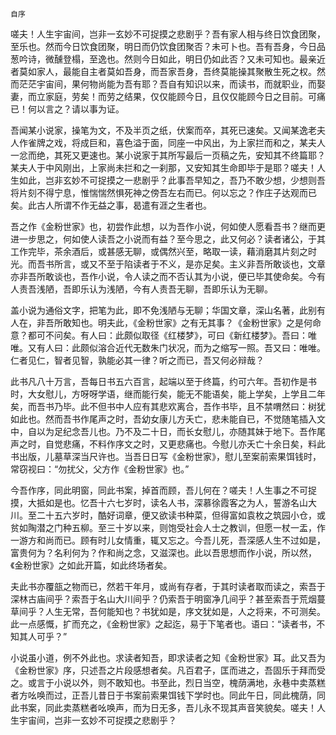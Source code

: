     自序 

   嗟夫！人生宇宙间，岂非一玄妙不可捉摸之悲剧乎？吾有家人相与终日饮食团聚，至乐也。然而今日饮食团聚，明日而仍饮食团聚否？未可卜也。吾有吾身，今日品葱吟诗，微醺登榻，至逸也。然则今日如此，明日仍如此否？又未可知也。最亲近者莫如家人，最能自主者莫如吾身，而吾家吾身，吾终莫能操其聚散生死之权。然而茫茫宇宙间，果何物尚能为吾有耶？吾自有知识以来，而读书，而就职业，而娶妻，而立家庭，劳矣！而劳之结果，仅仅能顾今日，且仅仅能顾今日之目前。可痛已！何以言之？请以事为证。

   吾闻某小说家，操笔为文，不及半页之纸，伏案而卒，其死已速矣。又闻某逸老夫人作雀牌之戏，将成巨和，喜色溢于面，同座一中风出，为上家拦而和之，某夫人一忿而绝，其死又更速也。某小说家于其所写最后一页稿之先，安知其不终篇耶？某夫人于中风刚出，上家尚未拦和之一刹那，又安知其生命即毕于是耶？嗟夫！人生如此，岂非玄妙不可捉摸之一悲剧乎？此事吾早知之，吾乃不敢少想，少想则吾将片刻不得宁息，惟惴惴然惧死神之傍吾左右而已。何以忘之？作庄子达观而已矣。此古人所谓不作无益之事，曷遣有涯之生者也。

   吾之作《金粉世家》也，初尝作此想，以为吾作小说，何如使人愿看吾书？继而更进一步思之，何如使人读吾之小说而有益？至今思之，此又何必？读者诸公，于其工作完毕，茶余酒后，或甚感无聊，或偶然兴至，略取一读，藉消磨其片刻之时光。而吾书所言，或又不至于陷读者于不义，是亦足矣。主义非吾所敢谈也，文章亦非吾所敢谈也，吾作小说，令人读之而不否认其为小说，便已毕其使命矣。今有人责吾浅陋，吾即乐认为浅陋，今有人责吾无聊，吾即乐认为无聊。

   盖小说为通俗文字，把笔为此，即不免浅陋与无聊；华国文章，深山名著，此别有人在，非吾所敢知也。明夫此，《金粉世家》之有无其事？《金粉世家》之是何命意？都可不问矣。有人曰：此颇似取径《红楼梦》，可曰《新红楼梦》。吾曰：唯唯。又有人曰：此颇似溶合近代无数朱门状况，而为之缩写一照。吾又曰：唯唯。仁者见仁，智者见智，孰能必其一律？听之而已，吾又何必辩哉？

   此书凡八十万言，吾每日书五六百言，起端以至于终篇，约可六年。吾初作是书时，大女慰儿，方呀呀学语，继而能行矣，能无不能语矣，能上学矣，上学且二年矣，而吾书乃毕。此不但书中人应有其悲欢离合，吾作书毕，且不禁喟然曰：树犹如此也。然而吾书作尾声之时，吾幼女康儿方夭亡，悲未能自已，不觉随笔插入文中，自以为足纪念吾儿也。乃不及二十日，而长女慰儿，亦随其妹于地下。吾作尾声之时，自觉悲痛，不料作序文之时，又更悲痛也。今慰儿亦夭亡十余日矣，料此书出版，儿墓草深当尺许也。当吾日日写《金粉世家》，慰儿至案前索果饵钱时，常窃视曰：“勿扰父，父方作《金粉世家》也。”

   今吾作序，同此明窗，同此书案，掉首而顾，吾儿何在？嗟夫！人生事之不可捉摸，大抵如是也。忆吾十六七岁时，读名人书，深慕徐霞客之为人，誓游名山大川。至二十五六岁时，酷好词章，便又欲读书种菜，但得富如袁枚之筑园小仓，或贫如陶潜之门种五柳。至三十岁以来，则饱受社会人士之教训，但愿一杖一盂，作一游方和尚而已。顾有时儿女情重，辄又忘之。今吾儿死，吾深感人生不过如是，富贵何为？名利何为？作和尚之念，又滋深也。此以吾思想而作小说，所以然，《金粉世家》之如此开篇，如此终场者矣。

   夫此书亦覆瓿之物而已，然若干年月，或尚有存者，于其时读者取而读之，索吾于深林古庙间乎？索吾于名山大川间乎？仍索吾于明窗净几间乎？甚至索吾于荒烟蔓草间乎？人生无常，吾何能知也？书犹如是，序文犹如是，人之将来，不可测矣。此一点感慨，扩而充之，《金粉世家》之起迄，易于下笔者也。语曰：“读者书，不知其人可乎？”

   小说虽小道，例不外此也。求读者知吾，即求读者之知《金粉世家》耳。此又吾为《金粉世家》序，只述吾之片段感想者矣。凡百君子，匡而进之，吾固乐于拜而受之。或言于小说以外，则不敢知也。书至此，烈日当空，槐荫满地，永巷中卖蒸糕者方吆唤而过，正吾儿昔日于书案前索果饵钱下学时也。同此午日，同此槐荫，同此书案，同此卖蒸糕者吆唤声，而为日无多，吾儿永不现其声音笑貌矣。嗟夫！人生宇宙间，岂非一玄妙不可捉摸之悲剧乎？

